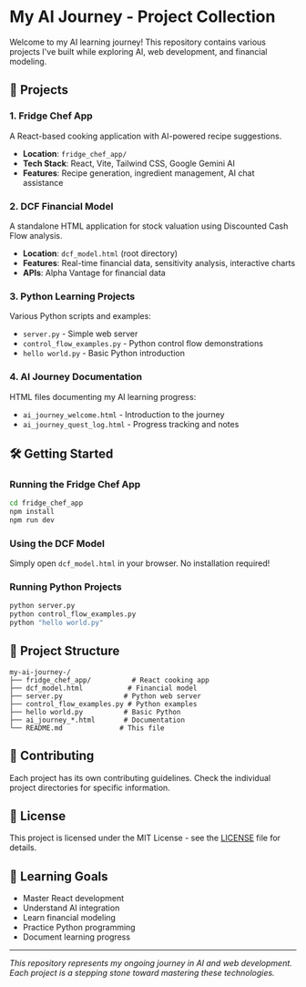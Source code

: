 # My AI Journey - Project Collection

Welcome to my AI learning journey! This repository contains various projects I've built while exploring AI, web development, and financial modeling.

## 🚀 Projects

### 1. Fridge Chef App
A React-based cooking application with AI-powered recipe suggestions.
- **Location**: `fridge_chef_app/`
- **Tech Stack**: React, Vite, Tailwind CSS, Google Gemini AI
- **Features**: Recipe generation, ingredient management, AI chat assistance

### 2. DCF Financial Model
A standalone HTML application for stock valuation using Discounted Cash Flow analysis.
- **Location**: `dcf_model.html` (root directory)
- **Features**: Real-time financial data, sensitivity analysis, interactive charts
- **APIs**: Alpha Vantage for financial data

### 3. Python Learning Projects
Various Python scripts and examples:
- `server.py` - Simple web server
- `control_flow_examples.py` - Python control flow demonstrations
- `hello world.py` - Basic Python introduction

### 4. AI Journey Documentation
HTML files documenting my AI learning progress:
- `ai_journey_welcome.html` - Introduction to the journey
- `ai_journey_quest_log.html` - Progress tracking and notes

## 🛠️ Getting Started

### Running the Fridge Chef App
```bash
cd fridge_chef_app
npm install
npm run dev
```

### Using the DCF Model
Simply open `dcf_model.html` in your browser. No installation required!

### Running Python Projects
```bash
python server.py
python control_flow_examples.py
python "hello world.py"
```

## 📁 Project Structure
```
my-ai-journey-/
├── fridge_chef_app/          # React cooking app
├── dcf_model.html           # Financial model
├── server.py               # Python web server
├── control_flow_examples.py # Python examples
├── hello world.py          # Basic Python
├── ai_journey_*.html       # Documentation
└── README.md              # This file
```

## 🤝 Contributing
Each project has its own contributing guidelines. Check the individual project directories for specific information.

## 📄 License
This project is licensed under the MIT License - see the [LICENSE](fridge_chef_app/LICENSE) file for details.

## 🎯 Learning Goals
- Master React development
- Understand AI integration
- Learn financial modeling
- Practice Python programming
- Document learning progress

---
*This repository represents my ongoing journey in AI and web development. Each project is a stepping stone toward mastering these technologies.*
